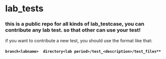 # lab_tests
### this is a public repo for all kinds of lab_testcase, you can contribute any lab test. so that other can use your test!

if you want to contribute a new test, you should use the format like that:  
#### ```branch<labname>  directory<lab period>/test_<description>/test_files**```
